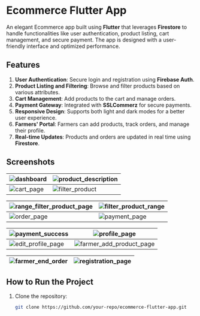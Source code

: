 # Ecommerce Flutter App

An elegant Ecommerce app built using **Flutter** that leverages **Firestore** to handle functionalities like user authentication, product listing, cart management, and secure payment. The app is designed with a user-friendly interface and optimized performance.

## Features

1. **User Authentication**: Secure login and registration using **Firebase Auth**.
2. **Product Listing and Filtering**: Browse and filter products based on various attributes.
3. **Cart Management**: Add products to the cart and manage orders.
4. **Payment Gateway**: Integrated with **SSLCommerz** for secure payments.
5. **Responsive Design**: Supports both light and dark modes for a better user experience.
6. **Farmers' Portal**: Farmers can add products, track orders, and manage their profile.
7. **Real-time Updates**: Products and orders are updated in real time using **Firestore**.

## Screenshots


| ![dashboard](https://github.com/user-attachments/assets/02a685d3-229d-495a-9c5e-114efa4a6ef8)      | ![product_description](https://github.com/user-attachments/assets/49eb52d0-7cb7-47f6-8ecd-eacbca2a8067) |
| ------------------------------------------------------------------------------------------------ | ------------------------------------------------------------------------------------------------ |
| ![cart_page](https://github.com/user-attachments/assets/27b60f65-c069-4d7a-9725-52fe4c529f3c)        | ![filter_product](https://github.com/user-attachments/assets/1b439358-212e-4342-821a-6351c5b73ba1)    |

| ![range_filter_product_page](https://github.com/user-attachments/assets/4e882b6d-26cb-4991-8df8-7f3f44efe643) | ![filter_product_range](https://github.com/user-attachments/assets/2877395e-f311-4534-b955-a1f554aa31b3) |
| ------------------------------------------------------------------------------------------------ | ------------------------------------------------------------------------------------------------ |
| ![order_page](https://github.com/user-attachments/assets/10cc9396-25a5-408c-94da-b08edeb27384)              | ![payment_page](https://github.com/user-attachments/assets/b299c37e-e6d5-4d61-a23d-837dfc31f29a)        |

| ![payment_success](https://github.com/user-attachments/assets/a5bdedd8-be24-4d44-afac-f532e9687e12)       | ![profile_page](https://github.com/user-attachments/assets/ed79526a-9b3f-4fea-a2ef-9b90565a593d)        |
| ------------------------------------------------------------------------------------------------ | ------------------------------------------------------------------------------------------------ |
| ![edit_profile_page](https://github.com/user-attachments/assets/820e6251-8a9a-427b-909a-03139307504e)   | ![farmer_add_product_page](https://github.com/user-attachments/assets/9af6c609-0ccb-4171-92b9-bffb610cadd0) |

| ![farmer_end_order](https://github.com/user-attachments/assets/43662126-031e-4493-a11f-146401c77855)      | ![registration_page](https://github.com/user-attachments/assets/db1bff68-5b28-4990-9efc-66d7c0bf929b)    |
| ------------------------------------------------------------------------------------------------ | ------------------------------------------------------------------------------------------------ |

## How to Run the Project

1. Clone the repository:
   ```bash
   git clone https://github.com/your-repo/ecommerce-flutter-app.git
